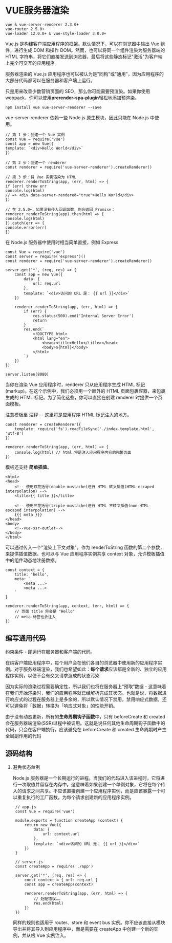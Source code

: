 # VUE服务器渲染

    vue & vue-server-renderer 2.3.0+
    vue-router 2.5.0+
    vue-loader 12.0.0+ & vue-style-loader 3.0.0+

Vue.js 是构建客户端应用程序的框架。默认情况下，可以在浏览器中输出 Vue 组件，进行生成 DOM 和操作 DOM。然而，也可以将同一个组件渲染为服务器端的 HTML 字符串，将它们直接发送到浏览器，最后将这些静态标记"激活"为客户端上完全可交互的应用程序。

服务器渲染的 Vue.js 应用程序也可以被认为是"同构"或"通用"，因为应用程序的大部分代码都可以在服务器和客户端上运行。

只是用来改善少数营销页面的 SEO，那么你可能需要预渲染。如果你使用 webpack，你可以使用**prerender-spa-plugin**轻松地添加预渲染。

    npm install vue vue-server-renderer --save

vue-server-renderer 依赖一些 Node.js 原生模块，因此只能在 Node.js 中使用。

    // 第 1 步：创建一个 Vue 实例
    const Vue = require('vue')
    const app = new Vue({
    template: `<div>Hello World</div>`
    })

    // 第 2 步：创建一个 renderer
    const renderer = require('vue-server-renderer').createRenderer()

    // 第 3 步：将 Vue 实例渲染为 HTML
    renderer.renderToString(app, (err, html) => {
    if (err) throw err
    console.log(html)
    // => <div data-server-rendered="true">Hello World</div>
    })

    // 在 2.5.0+，如果没有传入回调函数，则会返回 Promise：
    renderer.renderToString(app).then(html => {
    console.log(html)
    }).catch(err => {
    console.error(err)
    })

在 Node.js 服务器中使用时相当简单直接，例如 Express

    const Vue = require('vue')
    const server = require('express')()
    const renderer = require('vue-server-renderer').createRenderer()

    server.get('*', (req, res) => {
        const app = new Vue({
            data: {
                url: req.url
            },
            template: `<div>访问的 URL 是： {{ url }}</div>`
        })

        renderer.renderToString(app, (err, html) => {
            if (err) {
                res.status(500).end('Internal Server Error')
                return
            }
            res.end(`
                <!DOCTYPE html>
                <html lang="en">
                    <head><title>Hello</title></head>
                    <body>${html}</body>
                </html>
            `)
        })
    })

    server.listen(8080)

当你在渲染 Vue 应用程序时，renderer 只从应用程序生成 HTML 标记(markup)。在这个示例中，我们必须用一个额外的 HTML 页面包裹容器，来包裹生成的 HTML 标记。为了简化这些，你可以直接在创建 renderer 时提供一个页面模板。

注意模板里 <!--vue-ssr-outlet--> 注释 -- 这里将是应用程序 HTML 标记注入的地方。

    const renderer = createRenderer({
        template: require('fs').readFileSync('./index.template.html', 'utf-8')
    })

    renderer.renderToString(app, (err, html) => {
        console.log(html) // html 将是注入应用程序内容的完整页面
    })

模板还支持 __简单插值__。

    <html>
    <head>
        <!-- 使用双花括号(double-mustache)进行 HTML 转义插值(HTML-escaped interpolation) -->
        <title>{{ title }}</title>

        <!-- 使用三花括号(triple-mustache)进行 HTML 不转义插值(non-HTML-escaped interpolation) -->
        {{{ meta }}}
    </head>
    <body>
        <!--vue-ssr-outlet-->
    </body>
    </html>

可以通过传入一个"渲染上下文对象"，作为 renderToString 函数的第二个参数，来提供插值数据。也可以与 Vue 应用程序实例共享 context 对象，允许模板插值中的组件动态地注册数据。

    const context = {
        title: 'hello',
        meta: `
            <meta ...>
            <meta ...>
        `
    }

    renderer.renderToString(app, context, (err, html) => {
        // 页面 title 将会是 "Hello"
        // meta 标签也会注入
    })

## 编写**通用**代码

约束条件 - 即运行在服务器和客户端的代码。

在纯客户端应用程序中，每个用户会在他们各自的浏览器中使用新的应用程序实例。对于服务器端渲染，我们也希望如此：**每个请求**应该都是全新的、独立的应用程序实例，以便不会有交叉请求造成的状态污染.

因为实际的渲染过程需要确定性，所以我们也将在服务器上“预取”数据 - 这意味着在我们开始渲染时，我们的应用程序就已经解析完成其状态。也就是说，将数据进行响应式的过程在服务器上是多余的，所以默认情况下禁用。禁用响应式数据，还可以避免将「数据」转换为「响应式对象」的性能开销。

由于没有动态更新，所有的**生命周期钩子函数**中，只有 beforeCreate 和 created 会在服务器端渲染(SSR)过程中被调用。这就是说任何其他生命周期钩子函数中的代码，只会在客户端执行。应该避免在 beforeCreate 和 created 生命周期时产生全局副作用的代码

## 源码结构

1. 避免状态单例

    Node.js 服务器是一个长期运行的进程。当我们的代码进入该进程时，它将进行一次取值并留存在内存中。这意味着如果创建一个单例对象，它将在每个传入的请求之间共享。不应该直接创建一个应用程序实例，而是应该暴露一个可以重复执行的工厂函数，为每个请求创建新的应用程序实例。

        // app.js
        const Vue = require('vue')

        module.exports = function createApp (context) {
            return new Vue({
                data: {
                    url: context.url
                },
                template: `<div>访问的 URL 是： {{ url }}</div>`
            })
        }

        // server.js
        const createApp = require('./app')

        server.get('*', (req, res) => {
            const context = { url: req.url }
            const app = createApp(context)

            renderer.renderToString(app, (err, html) => {
                // 处理错误……
                res.end(html)
            })
        })

    同样的规则也适用于 router、store 和 event bus 实例。你不应该直接从模块导出并将其导入到应用程序中，而是需要在 createApp 中创建一个新的实例，并从根 Vue 实例注入。


